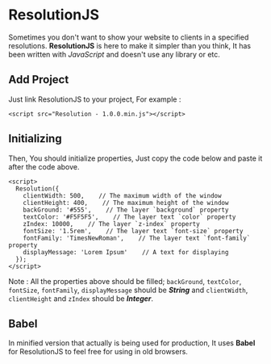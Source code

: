 # ResolutionJS
Sometimes you don't want to show your website to clients in a specified resolutions. **ResolutionJS** is here to make it simpler than you think, It has been written with *JavaScript* and doesn't use any library or etc.

## Add Project
Just link ResolutionJS to your project, For example :
```
<script src="Resolution - 1.0.0.min.js"></script>
```

## Initializing
Then, You should initialize properties, Just copy the code below and paste it after the code above.
```
<script>
  Resolution({
    clientWidth: 500,    // The maximum width of the window
    clientHeight: 400,    // The maximum height of the window
    backGround: '#555',    // The layer `background` property
    textColor: '#F5F5F5',    // The layer text `color` property
    zIndex: 10000,    // The layer `z-index` property
    fontSize: '1.5rem',    // The layer text `font-size` property
    fontFamily: 'TimesNewRoman',    // The layer text `font-family` property
    displayMessage: 'Lorem Ipsum'    // A text for displaying
  });
</script>
```
Note : All the properties above should be filled; `backGround`, `textColor`, `fontSize`, `fontFamily`, `displayMessage` should be ***String*** and `clientWidth`, `clientHeight` and `zIndex` should be ***Integer***.

## Babel
In minified version that actually is being used for production, It uses **Babel** for ResolutionJS to feel free for using in old browsers.
